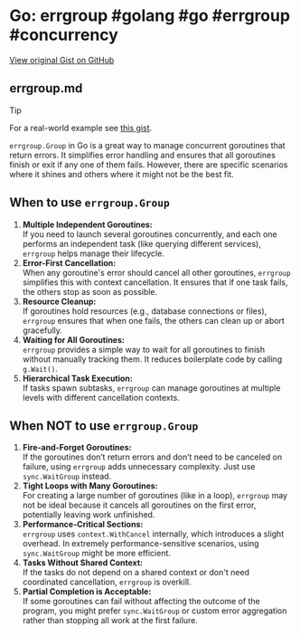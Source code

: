 # Go: errgroup #golang #go #errgroup #concurrency

[View original Gist on GitHub](https://gist.github.com/Integralist/5685562cd874cce18d5d00714fe0a2c7)

## errgroup.md

> [!TIP]
> For a real-world example see [this gist][real-world].

`errgroup.Group` in Go is a great way to manage concurrent goroutines that return errors. It simplifies error handling and ensures that all goroutines finish or exit if any one of them fails. However, there are specific scenarios where it shines and others where it might not be the best fit.

## When to use `errgroup.Group`

1. **Multiple Independent Goroutines:**  
  If you need to launch several goroutines concurrently, and each one performs an independent task (like querying different services), `errgroup` helps manage their lifecycle.
2. **Error-First Cancellation:**  
  When any goroutine's error should cancel all other goroutines, `errgroup` simplifies this with context cancellation. It ensures that if one task fails, the others stop as soon as possible.
3. **Resource Cleanup:**  
  If goroutines hold resources (e.g., database connections or files), `errgroup` ensures that when one fails, the others can clean up or abort gracefully.
4. **Waiting for All Goroutines:**  
  `errgroup` provides a simple way to wait for all goroutines to finish without manually tracking them. It reduces boilerplate code by calling `g.Wait()`.
5. **Hierarchical Task Execution:**  
  If tasks spawn subtasks, `errgroup` can manage goroutines at multiple levels with different cancellation contexts.

## When NOT to use `errgroup.Group`

1. **Fire-and-Forget Goroutines:**  
  If the goroutines don’t return errors and don’t need to be canceled on failure, using `errgroup` adds unnecessary complexity. Just use `sync.WaitGroup` instead.
2. **Tight Loops with Many Goroutines:**  
  For creating a large number of goroutines (like in a loop), `errgroup` may not be ideal because it cancels all goroutines on the first error, potentially leaving work unfinished.
3. **Performance-Critical Sections:**  
  `errgroup` uses `context.WithCancel` internally, which introduces a slight overhead. In extremely performance-sensitive scenarios, using `sync.WaitGroup` might be more efficient.
4. **Tasks Without Shared Context:**  
  If the tasks do not depend on a shared context or don't need coordinated cancellation, `errgroup` is overkill.
5. **Partial Completion is Acceptable:**  
  If some goroutines can fail without affecting the outcome of the program, you might prefer `sync.WaitGroup` or custom error aggregation rather than stopping all work at the first failure.

[real-world]: https://gist.github.com/Integralist/927f91c34be67499a6a1a430ddaebe92#file-2-main-go

